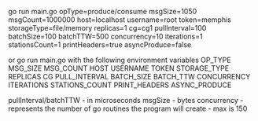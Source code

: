 go run main.go opType=produce/consume msgSize=1050 msgCount=1000000 host=localhost username=root token=memphis storageType=file/memory replicas=1 cg=cg1 pullInterval=100 batchSize=100 batchTTW=500 concurrency=10 iterations=1 stationsCount=1 printHeaders=true asyncProduce=false

or go run main.go with the following environment variables
OP_TYPE
MSG_SIZE
MSG_COUNT
HOST
USERNAME
TOKEN
STORAGE_TYPE
REPLICAS
CG
PULL_INTERVAL
BATCH_SIZE
BATCH_TTW
CONCURRENCY
ITERATIONS
STATIONS_COUNT
PRINT_HEADERS
ASYNC_PRODUCE

pullInterval/batchTTW - in microseconds
msgSize - bytes
concurrency - represents the number of go routines the program will create - max is 150
